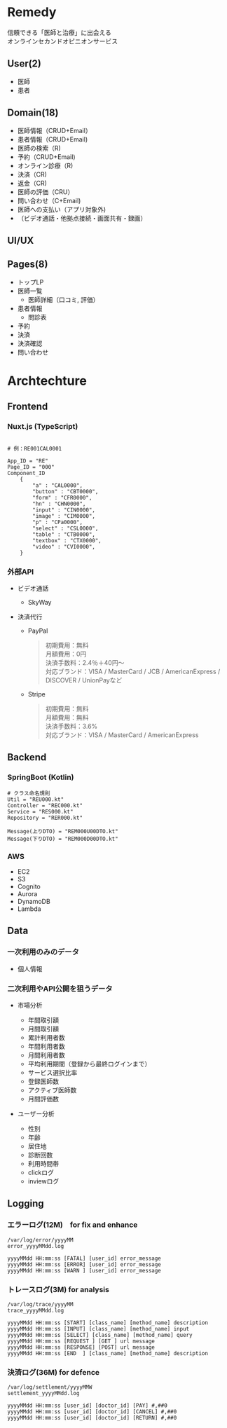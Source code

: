 # Remedy
信頼できる「医師と治療」に出会える  
オンラインセカンドオピニオンサービス

## User(2)

- 医師
- 患者

## Domain(18)

- 医師情報（CRUD+Email）
- 患者情報（CRUD+Email)
- 医師の検索（R)
- 予約（CRUD+Email)
- オンライン診療（R)
- 決済（CR)
- 返金（CR)
- 医師の評価（CRU）
- 問い合わせ（C+Email)
- 医師への支払い（アプリ対象外)
- （ビデオ通話・他拠点接続・画面共有・録画）

## UI/UX

## Pages(8) 

- トップLP
- 医師一覧
  - 医師詳細（口コミ, 評価）
- 患者情報
  - 問診表
- 予約
- 決済
- 決済確認
- 問い合わせ 


# Archtechture

## Frontend 

### Nuxt.js (TypeScript)

```

# 例：RE001CAL0001

App_ID = "RE"
Page_ID = "000"
Component_ID
    {
        "a" : "CAL0000",
        "button" : "CBT0000",
        "form" : "CFR0000",
        "hn" : "CHN0000",
        "input" : "CIN0000",
        "image" : "CIM0000",
        "p" : "CPa0000",
        "select" : "CSL0000",
        "table" : "CTB0000",
        "textbox" : "CTX0000",
        "video" : "CVI0000",
    }
```

### 外部API

- ビデオ通話
  - SkyWay

- 決済代行
  - PayPal
    > 初期費用：無料  
    > 月額費用：0円  
    > 決済手数料：2.4％＋40円〜  
    > 対応ブランド：VISA / MasterCard / JCB / AmericanExpress / DISCOVER / UnionPayなど
  - Stripe
    > 初期費用：無料  
    > 月額費用：無料  
    > 決済手数料：3.6%    
    > 対応ブランド：VISA / MasterCard / AmericanExpress


## Backend

### SpringBoot (Kotlin)

```
# クラス命名規則
Util = "REU000.kt"
Controller = "REC000.kt"
Service = "RES000.kt"
Repository = "RER000.kt"

Message(上りDTO) = "REM000U00DTO.kt"
Message(下りDTO) = "REM000D00DTO.kt"

```

### AWS 

- EC2
- S3
- Cognito
- Aurora
- DynamoDB
- Lambda

## Data

### 一次利用のみのデータ

- 個人情報

### 二次利用やAPI公開を狙うデータ

- 市場分析
  - 年間取引額
  - 月間取引額
  - 累計利用者数
  - 年間利用者数
  - 月間利用者数
  - 平均利用期間（登録から最終ログインまで）
  - サービス選択比率
  - 登録医師数
  - アクティブ医師数
  - 月間評価数

- ユーザー分析
  - 性別
  - 年齢
  - 居住地
  - 診断回数
  - 利用時間帯
  - clickログ
  - inviewログ

## Logging

### エラーログ(12M)　for fix and enhance
```
/var/log/error/yyyyMM
error_yyyyMMdd.log

yyyyMMdd HH:mm:ss [FATAL] [user_id] error_message
yyyyMMdd HH:mm:ss [ERROR] [user_id] error_message
yyyyMMdd HH:mm:ss [WARN ] [user_id] error_message

```

### トレースログ(3M) for analysis
```
/var/log/trace/yyyyMM
trace_yyyyMMdd.log

yyyyMMdd HH:mm:ss [START] [class_name] [method_name] description
yyyyMMdd HH:mm:ss [INPUT] [class_name] [method_name] input 
yyyyMMdd HH:mm:ss [SELECT] [class_name] [method_name] query 
yyyyMMdd HH:mm:ss [REQUEST ] [GET ] url message
yyyyMMdd HH:mm:ss [RESPONSE] [POST] url message
yyyyMMdd HH:mm:ss [END  ] [class_name] [method_name] description
```

### 決済ログ(36M) for defence
```
/var/log/settlement/yyyyMMW
settlement_yyyyMMdd.log

yyyyMMdd HH:mm:ss [user_id] [doctor_id] [PAY] #,##0
yyyyMMdd HH:mm:ss [user_id] [doctor_id] [CANCEL] #,##0
yyyyMMdd HH:mm:ss [user_id] [doctor_id] [RETURN] #,##0
```

